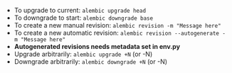 [//]: # (alembic)
- To upgrade to current: `alembic upgrade head`
- To downgrade to start: `alembic downgrade base`
- To create a new manual revision: `alembic revision -m "Message here"`
- To create a new automatic revision: `alembic revision --autogenerate -m "Message here"`
- **Autogenerated revisions needs metadata set in env.py**
- Upgrade arbitrarily: `alembic upgrade +N` (or -N)
- Downgrade arbitrarily: `alembic downgrade +N` (or -N)
